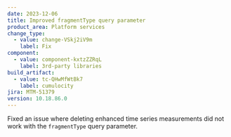```yaml
---
date: 2023-12-06
title: Improved fragmentType query parameter
product_area: Platform services
change_type:
  - value: change-VSkj2iV9m
    label: Fix
component:
  - value: component-kxtzZZRqL
    label: 3rd-party libraries
build_artifact:
  - value: tc-QHwMfWtBk7
    label: cumulocity
jira: MTM-51379
version: 10.18.86.0
---
```

Fixed an issue where deleting enhanced time series measurements did not work with the <code>fragmentType</code> query parameter.

